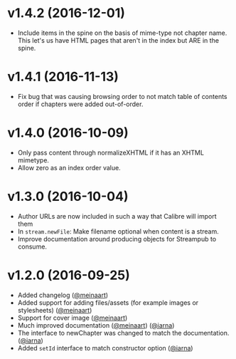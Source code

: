 # v1.4.2 (2016-12-01)

* Include items in the spine on the basis of mime-type not chapter name.
  This let's us have HTML pages that aren't in the index but ARE in the
  spine.

# v1.4.1 (2016-11-13)

* Fix bug that was causing browsing order to not match table of contents
  order if chapters were added out-of-order.

# v1.4.0 (2016-10-09)

* Only pass content through normalizeXHTML if it has an XHTML mimetype.
* Allow zero as an index order value.

# v1.3.0 (2016-10-04)

* Author URLs are now included in such a way that Calibre will import them
* In `stream.newFile`: Make filename optional when content is a stream.
* Improve documentation around producing objects for Streampub to consume.

# v1.2.0 (2016-09-25)

* Added changelog ([@meinaart](https://github.com/meinaart))
* Added support for adding files/assets (for example images or stylesheets) ([@meinaart](https://github.com/meinaart))
* Support for cover image ([@meinaart](https://github.com/meinaart))
* Much improved documentation ([@meinaart](https://github.com/meinaart)) ([@iarna](https://github.com/iarna))
* The interface to newChapter was changed to match the documentation. ([@iarna](https://github.com/iarna))
* Added `setId` interface to match constructor option ([@iarna](https://github.com/iarna))
